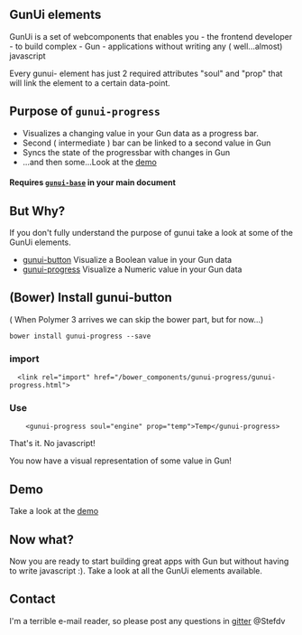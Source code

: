 ## GunUi elements
GunUi is a set of webcomponents that enables you - the frontend developer - to build complex - Gun - applications without writing any ( well...almost) javascript

Every gunui- element has just 2 required attributes "soul" and "prop" that will link the element to a certain data-point.

## Purpose of `gunui-progress`
* Visualizes a changing value in your Gun data as a progress bar.
* Second ( intermediate ) bar can be linked to a second value in Gun
* Syncs the state of the progressbar with changes in Gun
* ...and then some...Look at the [demo](https://stefdv.github.io/gunui-progress/components/gunui-progress/demo/index.html)

#### Requires [`gunui-base`](https://github.com/Stefdv/gunui-base) in your main document

## But Why?
If you don't fully understand the purpose of gunui take a look at some of the GunUi elements.
* [gunui-button](https://stefdv.github.io/gunui-button/components/gunui-button/demo/index.html) Visualize a Boolean value in your Gun data
* [gunui-progress](https://stefdv.github.io/gunui-progress/components/gunui-progress/demo/index.html) Visualize a Numeric value in your Gun data

## (Bower) Install gunui-button
( When Polymer 3 arrives we can skip the bower part, but for now...)
```
bower install gunui-progress --save
```
### import
```
  <link rel="import" href="/bower_components/gunui-progress/gunui-progress.html">
```
### Use
```
    <gunui-progress soul="engine" prop="temp">Temp</gunui-progress>
```
That's it. No javascript!

You now have a visual representation of some value in Gun!
## Demo
Take a look at the [demo](https://stefdv.github.io/gunui-progress/components/gunui-progress/demo/index.html)
## Now what?
Now you are ready to start building great apps with Gun but without having to write javascript :). Take a look at all the GunUi elements available.

## Contact
I'm a terrible e-mail reader, so please post any questions in [gitter](https://gitter.im/amark/gun) @Stefdv
